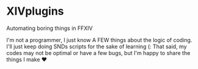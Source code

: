 # XIVplugins
Automating boring things in FFXIV

I'm not a programmer, I just know A FEW things about the logic of coding. I'll just keep doing SNDs scripts for the sake of learning (:
That said, my codes may not be optimal or have a few bugs, but I'm happy to share the things I make ♥
